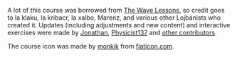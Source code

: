 A lot of this course was borrowed from [The Wave Lessons](https://mw.lojban.org/papri/Lojban_Wave_Lessons), so credit goes to la klaku, la kribacr, la xalbo, Marenz, and various other Lojbanists who created it.
Updates (including adjustments and new content) and interactive exercises were made by [Jonathan](https://github.com/jqueiroz), [Physicist137](https://github.com/Physicist137) and [other contributors](https://github.com/jqueiroz/lojban.io/graphs/contributors).

The course icon was made by [monkik](https://www.flaticon.com/authors/monkik) from [flaticon.com](https://flaticon.com).
